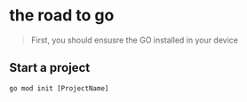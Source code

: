 # the road to go

> First, you should ensusre the GO installed in your device

## Start a project

`go mod init [ProjectName]`
